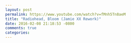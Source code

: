 ```yaml
---
layout: post
permalink: https://www.youtube.com/watch?v=fMnh5Tn8aeM
title: "Radiohead, Bloom (Jamie XX Rework)"
date: 2016-02-08 21:18:53 -0800
comments: true
categories: 
---
```

